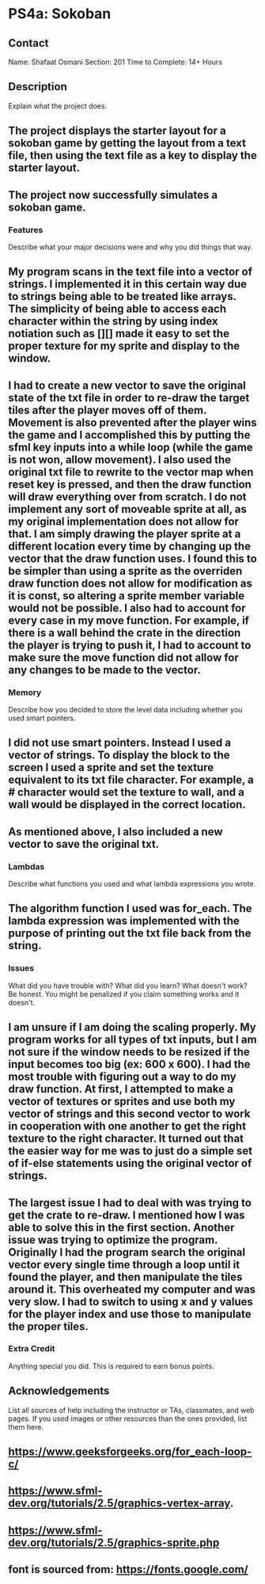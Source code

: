 # PS4a: Sokoban

## Contact
Name: Shafaat Osmani
Section: 201
Time to Complete: 14+ Hours


## Description
Explain what the project does.
## The project displays the starter layout for a sokoban game by getting the layout from a text file, then using the text file as a key to display the starter layout. 
## The project now successfully simulates a sokoban game. 

### Features
Describe what your major decisions were and why you did things that way.
## My program scans in the text file into a vector of strings. I implemented it in this certain way due to strings being able to be treated like arrays. The simplicity of being able to access each character within the string by using index notiation such as [][] made it easy to set the proper texture for my sprite and display to the window.
## I had to create a new vector to save the original state of the txt file in order to re-draw the target tiles after the player moves off of them. Movement is also prevented after the player wins the game and I accomplished this by putting the sfml key inputs into a while loop (while the game is not won, allow movement). I also used the original txt file to rewrite to the vector map when reset key is pressed, and then the draw function will draw everything over from scratch. I do not implement any sort of moveable sprite at all, as my original implementation does not allow for that. I am simply drawing the player sprite at a different location every time by changing up the vector that the draw function uses. I found this to be simpler than using a sprite as the overriden draw function does not allow for modification as it is const, so altering a sprite member variable would not be possible. I also had to account for every case in my move function. For example, if there is a wall behind the crate in the direction the player is trying to push it, I had to account to make sure the move function did not allow for any changes to be made to the vector. 

### Memory
Describe how you decided to store the level data including whether you used smart pointers.
## I did not use smart pointers. Instead I used a vector of strings. To display the block to the screen I used a sprite and set the texture equivalent to its txt file character. For example, a # character would set the texture to wall, and a wall would be displayed in the correct location.
## As mentioned above, I also included a new vector to save the original txt. 

### Lambdas
Describe what <algorithm> functions you used and what lambda expressions you wrote.
## The algorithm function I used was for_each.  The lambda expression was implemented with the purpose of printing out the txt file back from the string.

### Issues
What did you have trouble with?  What did you learn?  What doesn't work?  Be honest.  You might be penalized if you claim something works and it doesn't.
## I am unsure if I am doing the scaling properly. My program works for all types of txt inputs, but I am not sure if the window needs to be resized if the input becomes too big (ex: 600 x 600). I had the most trouble with figuring out a way to do my draw function. At first, I attempted to make a vector of textures or sprites and use both my vector of strings and this second vector to work in cooperation with one another to get the right texture to the right character. It turned out that the easier way for me was to just do a simple set of if-else statements using the original vector of strings. 
## The largest issue I had to deal with was trying to get the crate to re-draw. I mentioned how I was able to solve this in the first section. Another issue was trying to optimize the program. Originally I had the program search the original vector every single time through a loop until it found the player, and then manipulate the tiles around it. This overheated my computer and was very slow. I had to switch to using x and y values for the player index and use those to manipulate the proper tiles.

### Extra Credit
Anything special you did.  This is required to earn bonus points.


## Acknowledgements
List all sources of help including the instructor or TAs, classmates, and web pages.
If you used images or other resources than the ones provided, list them here.

## https://www.geeksforgeeks.org/for_each-loop-c/
## https://www.sfml-dev.org/tutorials/2.5/graphics-vertex-array.
## https://www.sfml-dev.org/tutorials/2.5/graphics-sprite.php
## font is sourced from: https://fonts.google.com/